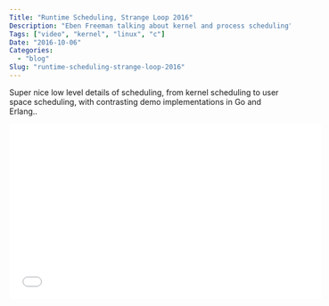 ```yaml
---
Title: "Runtime Scheduling, Strange Loop 2016"
Description: "Eben Freeman talking about kernel and process scheduling"
Tags: ["video", "kernel", "linux", "c"]
Date: "2016-10-06"
Categories:
  - "blog"
Slug: "runtime-scheduling-strange-loop-2016"
---
```


Super nice low level details of scheduling, from kernel scheduling to user space scheduling, with contrasting demo implementations in Go and Erlang..

<div class="video-container">
<iframe width="560" height="315" src="//www.youtube.com/embed/8g9fG7cApbc" frameborder="0" allowfullscreen></iframe>
</div>
